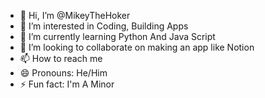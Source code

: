 - 👋 Hi, I’m @MikeyTheHoker
- 👀 I’m interested in Coding, Building Apps
- 🌱 I’m currently learning Python And Java Script 
- 💞️ I’m looking to collaborate on making an app like Notion
- 📫 How to reach me 
- 😄 Pronouns: He/Him
- ⚡ Fun fact: I'm A Minor

<!---
MikeyTheHoker/MikeyTheHoker is a ✨ special ✨ repository because its `README.md` (this file) appears on your GitHub profile.
You can click the Preview link to take a look at your changes.
--->
